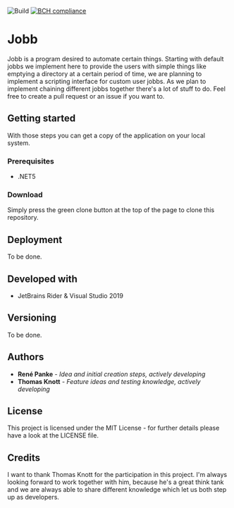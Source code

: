 ![Build](https://github.com/SVYSHE/Jobb/workflows/Build/badge.svg?branch=master)
[![BCH compliance](https://bettercodehub.com/edge/badge/SVYSHE/Jobb?branch=master)](https://bettercodehub.com/)

# Jobb

Jobb is a program desired to automate certain things. Starting with default jobbs we implement here to provide the users with simple things like emptying a directory at a certain period of time, we are planning to implement a scripting interface for custom user jobbs.
As we plan to implement chaining different jobbs together there's a lot of stuff to do. Feel free to create a pull request or an issue if you want to.

## Getting started

With those steps you can get a copy of the application on your local system.

### Prerequisites 

- .NET5

### Download

Simply press the green clone button at the top of the page to clone this repository.

## Deployment

To be done.

## Developed with

- JetBrains Rider & Visual Studio 2019

## Versioning

To be done.

## Authors

- **René Panke**    - *Idea and initial creation steps, actively developing*
- **Thomas Knott**  - *Feature ideas and testing knowledge, actively developing*

## License

This project is licensed under the MIT License - for further details please have a look at the LICENSE file.

## Credits

I want to thank Thomas Knott for the participation in this project. I'm always looking forward to work together with him, because he's a great think tank and we are always able to share different knowledge which let us both step up as developers.
